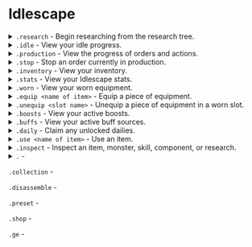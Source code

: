 # Idlescape

<details>
  <summary><code>.research</code> - Begin researching from the research tree.</summary>
<br>
  
Aliases: `.play` `.start` `.quest` `.quests` `.tutorial`

The research tree is used to unlock new mechanics, skills, item recipes, and progress through the game. Use the arrow reactions to change your selection and the tick reaction to being researching the current selection or refresh the list.


* **Research time** indicates how long the research will take to complete.
* **Items Required** indicates the required items for the research. These items are taken from the inventory.
* Research level requirements cannot be boosted for.
* Once started, the research cannot be cancelled.
* A list of researches can be found using `.inspect researches`
* To view the details of a specific research use `.inspect research <name of research>`
</details>

<details>
  <summary><code>.idle</code> - View your idle progress.</summary>
<br>
  
Aliases: `.gather` `.gathering`

Skills are split into idle and production skills. Mining, Woodcutting, Fishing, Combat, Hunter, and Thieving are all idle skills. 

* Use `.idle <name of item>` to assign a resource to gather using the idle skills.
* Once an item has been assigned to be idled, you will continue to idle. It should be noted that the assigned item will never be unassigned so continuing to assign the same item has no effect.
* Your maximum idle time is the amount of time elapsed since your last idlescape command. If you have not issued an idlescape command for longer than your maximum idle time, all progress will be paused until a command is issued. The idle timer is reset every time you issue an idlescape command. Your maximum idle time is based on your current Agility level including boosts. 
* Ingredients are displayed under the recipe being idled. The number indicates the amount you have in your inventory. Idling will pause if you do not have enough ingredients to continue.
* The items per hour displays the number of time you will complete that recipe in the next hour. If you do not have enough ingredients for the next hour, or boosts will expire, the display will be updated to the reduced number.
</details>

<details>
  <summary><code>.production</code> - View the progress of orders and actions.</summary>
<br>
  
Aliases: `.prod` `.prog` `.progress`

Skills are split into idle and production skills. Smithing, Cooking, Crafting, Herblore, Farming, Runecrafting, Enchanting, Fletching, Invention, Firemaking, and Construction are all production skills. 

* Your maximum idle time is the amount of time elapsed since your last idlescape command. If you have not issued an idlescape command for longer than your maximum idle time, all progress will be paused until a command is issued. The idle timer is reset every time you issue an idlescape command. Your maximum idle time is based on your current Agility level including boosts.
* Use the arrow reactions to change pages if your list of orders spans multiple pages.
* Use `.make [quantity] <name of item>` to begin an order. If `quantity` is unspecified it will default to 1.
* Use `.stop <name of item>` to cancel an order. You will be refunded all ingredients.
* If using a skill speed boost, the time remaining on the order will reduce at a faster rate.
</details>

<details>
  <summary><code>.stop</code> - Stop an order currently in production.</summary>
<br>
  
Aliases: `.end` `.abort`

* Use `.stop <name of item>` to cancel an order.
* You will be refunded all remaining ingredients of a cancelled order.
</details>

<details>
  <summary><code>.inventory</code> - View your inventory.</summary>
<br>
  
Aliases: `.inv` `.bag` `.bank` `.items` `.backpack`

Your inventory is where all of your items are placed. 

* Use `.inventory <search>` to search through your inventory. Use `|` to separate multiple searches. For example: `.inventory ore|bar|logs` will search for `ore`, `bar` and `logs`
* Use the arrow reactions to change pages if your inventory spans multiple pages.

</details>

<details>
  <summary><code>.stats</code> - View your Idlescape stats.</summary>
<br>
  
Aliases: `.stat` `.skill` `.skills` `.level` `.levels`

Experience in skills is gained through actions. As you gain experience your skills will level up, unlocking more content.

The columns are in the following order:

| Skill name | Level | Experience
-|-|-

</details>

<details>
  <summary><code>.worn</code> - View your worn equipment.</summary>
<br>
  
Aliases: `.gear` `.equipment`

Equipping items

* Use `.equip <item name>` to equip an item.
* Use `.unequip <slot name>` to unequip an item. Unequip uses the slot name rather than the item name since items can be in multiple slots.
* Equipping an item to a slot already in use will unequip the currently worn item.
* Some items use multiple slots. For example: two-handed weapons use both the mainhand and offhand slots.
* **Attack** determines how hard you hit a monster.
* **Defence** determines how hard a monster hits you.
* **Max kills** determines the maximum number of kills you can achieve per hour. Equip items with the **kill cap** stat to raise it. If your **attack** is high enough to get more kills per hour than your **kill cap**, the number is capped down to your **max kills**.

</details>
  
<details>
  <summary><code>.equip &ltname of item></code> - Equip a piece of equipment.</summary>
<br>
  
Aliases: `.wear` `.wield` `.weild`

* Use `.unequip <slot name>` to unequip an item. Unequip uses the slot name rather than the item name since items can be in multiple slots.
* Equipping an item to a slot already in use will unequip the currently worn item.
* Some items use multiple slots. For example: two-handed weapons use both the mainhand and offhand slots.

</details>
  
<details>
  <summary><code>.unequip &ltslot name></code> - Unequip a piece of equipment in a worn slot.</summary>
<br>
  
Aliases: `.unwear` `.unwield` `.unweild`

* Unequip uses the slot name rather than the item name since items can be in multiple slots.
* Use `.equip <item name>` to equip an item.
* `slot name` can either be the name of the slot or its alias.

Slot name|Aliases|Unlock
-|-|-
Head|`helm`|
Cape|`back`|
Neck|`amulet` `ammy`|
Mainhand|`mh` `weapon`|
Offhand|`oh` `shield`|
Body|`top` `torso`|
Legs|`bottom` `bottoms`|
Hands|`glove` `gloves`|
Feet|`boot` `boots`|
Ring||
Ammo||
Consumable 1|`food 1` `consumable1` `c1`|
Consumable 2|`food 2` `consumable2` `c2`|Level 30 Combat
Consumable 3|`food 3` `consumable3` `c3`|Level 70 Combat
Pickaxe||Completion of the 'Pickaxes' research
Hatchet||Completion of the 'Hatchets' research
Fishing rod||Completion of the 'Fishing rods' research

  </details>

<details>
  <summary><code>.boosts</code> - View your active boosts.</summary>
<br>

</details>
  
<details>
  <summary><code>.buffs</code> - View your active buff sources.</summary>
<br>


</details>  
  
<details>
  <summary><code>.daily</code> - Claim any unlocked dailies.</summary>
<br>

* This command can be used once every 24 hours.
* **Daily streak** is the number of consecutive days you have claimed dailies.
* Streaks are reset if you have not claimed a daily for more than 36 hours.
* Each daily streak grants a 25% increase in daily rewards.
* Streaks are capped at 8 days, for a maximum of 200% increase in daily rewards.

Daily|Base Quantity|Unlock
-|-|-
Coins|500|
Bucket of sand|80|Completion of the 'Hand in the Sand' research

</details>
  
<details>
  <summary><code>.use &ltname of item></code> - Use an item.</summary>
<br>

Syntax: `.use [quantity] <item>`

* If `quantity` is unspecified it will default to 1.
* Items that can be used are denoted by the 'use' icon in your `.inventory`
* **Add buff** items, such as potions, grant you boosts for a certain duration. You can view your active buffs using `.buffs`
* **Lootbox** items, such as seedboxes, can be opened using this command. You can view the loot table of the lootbox using `.inspect item <name of item>`
 
</details>

<details>
  <summary><code>.inspect</code> - Inspect an item, monster, skill, component, or research.</summary>
<br>

<details>
<summary><code>.inspect item &ltname of item></code> - Inspect an item.</summary>
<br>

Field|Description
-|-
Value|The value at which the `.shop` will purchase this item if it can be sold to the shop.
Tradeable|Whether the item can be traded to other players on the Grand Exchange using the `.ge` command.
Sold in shop|Whether the item is sold in the `.shop`
Source skill|The production slot the recipe uses. Only displayed if the item can be gathered or made through a skill.
Experience|The experience granted per recipe completed. Only displayed if the item can be gathered or made through a skill.
Time|The amount of time per recipe completion. This excludes any active boosts. Only displayed if the item can be gathered or made through a skill.
Ingredients|The required items per recipe completion. Some recipes do not require ingredients. Only displayed if the item can be gathered or made through a skill.
Source|The sources through which the item can be obtained. Only displayed if the item can be obtained from a monster, another item recipe, or a lootbox.
Requirements|The skill and research requirements to unlock the item recipe. Only displayed if the item can be gathered or made through a skill.
Disassemble|The possible components on the item's disassembly loot table, junk chance, and number of rolls per item. If multiple items are required per roll a 'Quantity' field will also be shown. Only displayed if the item can be disassembled using the `.disassemble` command.
Buffs|The duration of the buff granted per item used and its effect(s). Only displayed if the item grants a buff using the `.use` command.
Lootbox table|The loot table of the item and their rarities. Only displayed if the item opens a lootbox using the `.use` command.
Worn|The stats of the item. If the item has a worn effect, the effects will also be shown. Only displayed if the item can be worn using the `.equip` command.

</details>

<details>
<summary><code>.inspect monster &ltname of monster></code> - Inspect a monster.</summary>
<br>

Field|Description
-|-
Loot table|The loot table of the monster and their rarities. Guranteed drops are shown as 100% and are given in addition to the normal loot roll.
Stats|The stats of the monster.
Experience|The combat and style experience granted per kill.
Requirements|The skill and research requirements to unlock the monster.
Slayer only|Some monsters cannot be killed in idle combat using the `.fight` command, and can only be killed as a Slayer task using the `.slay` command.
Slayer|The requirements to be assigned the monster as a Slayer task. Also displays the slayer experience granted per kill.
  
</details>


<details>
  <summary><code>.inspect research &ltname of research></code> - Inspect a research.</summary>
  <br>

Field|Description
-|-
Infotext|Helptext to indicate what the research unlocks.
Requirements|The skill and research requirements to complete the research.
Items Required|The required items per research completion. Some researches do not require ingredients.
Research Time|The amount of time the research takes to complete. Some researches are completely instantly.

</details>
 
<details>
  <summary><code>.inspect researches</code> - View a list of all researches.</summary>
  <br>

  * The checkboxes indicate whether you have completed the research.

</details>

<details>
  <summary><code>.inspect skill &ltname of skill></code> - Inspect a skill to view the unlock table.</summary>
  <br>

  * The checkboxes indicate whether the recipe is unlocked.
  * The skill requirements are listed following the recipe name.
  * **Requirements** indicates the requirements to unlock the skill. The checkbox beside requirement

</details>

<details>
  <summary><code>.inspect collection &ltname of collection></code> - Inspect a collection.</summary>
  <br>

  * Identical to `.collection view`
  * The checkboxes indicate whether the item is currently in your inventory.

</details>

<details>
<summary><code>.inspect component &ltname of item></code> - View a list of items that disassemble into a component.</summary>
<br>

  * This command is only for items which can be obtained through the `.disassmble` command.
  * All rarities are displayed **after** junk chance. See `.disassemble` on how component rarities function.

</details>

</details>
  
<details>
  <summary><code>.</code> - </summary>
<br>
  
Aliases:

</details>

`.collection` - 

`.disassemble` - 

`.preset` -
  
`.shop` - 

`.ge` - 
